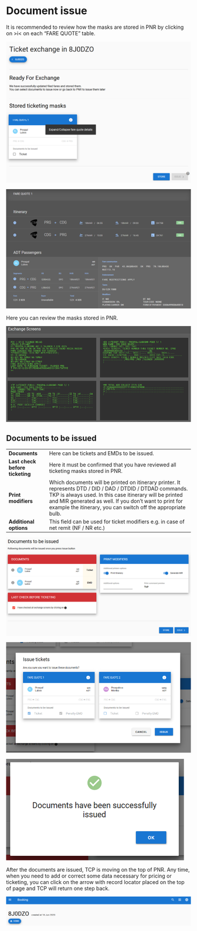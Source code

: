 # Document issue

It is recommended to review how the masks are stored in PNR by clicking on &gt;i&lt; on each “FARE QUOTE” table.

![](../.gitbook/assets/image%20%28133%29.png)



![](../.gitbook/assets/image%20%28110%29.png)

Here you can review the masks stored in PNR.

![](../.gitbook/assets/image%20%28153%29.png)

## Documents to be issued

|  |  |
| :--- | :--- |
| **Documents** | Here can be tickets and EMDs to be issued. |
| **Last check before ticketing** | Here it must be confirmed that you have reviewed all ticketing masks stored in PNR. |
| **Print modifiers** | Which documents will be printed on itinerary printer. It represents DTD / DID / DAD / DTDID / DTDAD commands. TKP is always used. In this case itinerary will be printed and MIR generated as well. If you don’t want to print for example the itinerary, you can switch off the appropriate bulb. |
| **Additional options** | This field can be used for ticket modifiers e.g. in case of net remit \(NF / NR etc.\) |

![](../.gitbook/assets/image%20%28171%29.png)

![](../.gitbook/assets/image%20%28150%29.png)

![](../.gitbook/assets/image%20%28131%29.png)

After the documents are issued, TCP is moving on the top of PNR. Any time, when you need to add or correct some data necessary for pricing or ticketing, you can click on the arrow with record locator placed on the top of page and TCP will return one step back.

![](../.gitbook/assets/image%20%28113%29.png)

